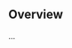 <!-- Note: Please must use one of our issue templates to file an issue! 🛑 -->
<!-- 👉 https://github.com/fragged-up/candleaf-updated/issues/new/choose 👈 -->
<!-- **Issues that should have been filed with a template will be closed without action, and we will ask you to use a template.** -->

<!-- This blank issue template is only for issues that don't fit any of the templates. -->

## Overview

...

